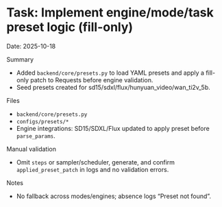 # Task: Implement engine/mode/task preset logic (fill-only)
Date: 2025-10-18

Summary
- Added `backend/core/presets.py` to load YAML presets and apply a fill-only patch to Requests before engine validation.
- Seed presets created for sd15/sdxl/flux/hunyuan_video/wan_ti2v_5b.

Files
- `backend/core/presets.py`
- `configs/presets/*`
- Engine integrations: SD15/SDXL/Flux updated to apply preset before `parse_params`.

Manual validation
- Omit `steps` or sampler/scheduler, generate, and confirm `applied_preset_patch` in logs and no validation errors.

Notes
- No fallback across modes/engines; absence logs “Preset not found”.
